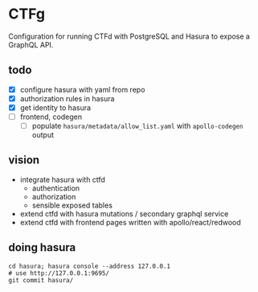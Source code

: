 # CTFg

Configuration for running CTFd with PostgreSQL and Hasura to expose a GraphQL API.

## todo
* [x] configure hasura with yaml from repo
* [x] authorization rules in hasura
* [x] get identity to hasura
* [ ] frontend, codegen
  * [ ] populate `hasura/metadata/allow_list.yaml` with `apollo-codegen` output

## vision
* integrate hasura with ctfd
  * authentication
  * authorization
  * sensible exposed tables
* extend ctfd with hasura mutations / secondary graphql service
* extend ctfd with frontend pages written with apollo/react/redwood


## doing hasura
```
cd hasura; hasura console --address 127.0.0.1
# use http://127.0.0.1:9695/    
git commit hasura/
```
